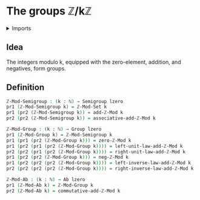 # The groups ℤ/kℤ

<details><summary>Imports</summary>
```agda
module elementary-number-theory.groups-of-modular-arithmetic where
open import elementary-number-theory.modular-arithmetic
open import elementary-number-theory.natural-numbers
open import foundation.dependent-pair-types
open import foundation.universe-levels
open import group-theory.abelian-groups
open import group-theory.groups
open import group-theory.semigroups
```
</details>

## Idea

The integers modulo k, equipped with the zero-element, addition, and negatives, form groups.

## Definition

```agda
ℤ-Mod-Semigroup : (k : ℕ) → Semigroup lzero
pr1 (ℤ-Mod-Semigroup k) = ℤ-Mod-Set k
pr1 (pr2 (ℤ-Mod-Semigroup k)) = add-ℤ-Mod k
pr2 (pr2 (ℤ-Mod-Semigroup k)) = associative-add-ℤ-Mod k

ℤ-Mod-Group : (k : ℕ) → Group lzero
pr1 (ℤ-Mod-Group k) = ℤ-Mod-Semigroup k
pr1 (pr1 (pr2 (ℤ-Mod-Group k))) = zero-ℤ-Mod k
pr1 (pr2 (pr1 (pr2 (ℤ-Mod-Group k)))) = left-unit-law-add-ℤ-Mod k
pr2 (pr2 (pr1 (pr2 (ℤ-Mod-Group k)))) = right-unit-law-add-ℤ-Mod k
pr1 (pr2 (pr2 (ℤ-Mod-Group k))) = neg-ℤ-Mod k
pr1 (pr2 (pr2 (pr2 (ℤ-Mod-Group k)))) = left-inverse-law-add-ℤ-Mod k
pr2 (pr2 (pr2 (pr2 (ℤ-Mod-Group k)))) = right-inverse-law-add-ℤ-Mod k

ℤ-Mod-Ab : (k : ℕ) → Ab lzero
pr1 (ℤ-Mod-Ab k) = ℤ-Mod-Group k
pr2 (ℤ-Mod-Ab k) = commutative-add-ℤ-Mod k
```
